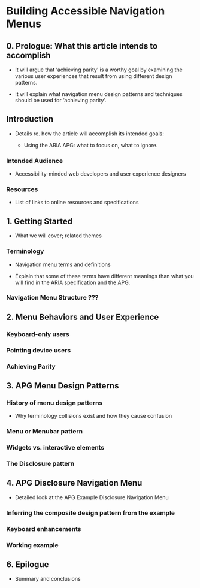 # Building Accessible Navigation Menus

## 0. Prologue: What this article intends to accomplish

* It will argue that ‘achieving parity’ is a worthy goal by examining the various user experiences that result from using different design patterns.

* It will explain what navigation menu design patterns and techniques should be used for ‘achieving parity’.

## Introduction

* Details re. how the article will accomplish its intended goals:

    * Using the ARIA APG: what to focus on, what to ignore.

### Intended Audience

* Accessibility-minded web developers and user experience designers

### Resources

* List of links to online resources and specifications

## 1. Getting Started

* What we will cover; related themes

### Terminology

* Navigation menu terms and definitions

* Explain that some of these terms have different meanings than what you will find in the ARIA specification and the APG.

### Navigation Menu Structure ???

## 2. Menu Behaviors and User Experience

### Keyboard-only users

### Pointing device users

### Achieving Parity

## 3. APG Menu Design Patterns

### History of menu design patterns

* Why terminology collisions exist and how they cause confusion

### Menu or Menubar pattern

### Widgets vs. interactive elements

### The Disclosure pattern

## 4. APG Disclosure Navigation Menu

* Detailed look at the APG Example Disclosure Navigation Menu

### Inferring the composite design pattern from the example

### Keyboard enhancements

### Working example

## 6. Epilogue

* Summary and conclusions
